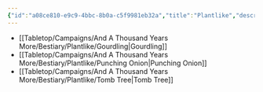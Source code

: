 ```yaml
---
{"id":"a08ce810-e9c9-4bbc-8b0a-c5f9981eb32a","title":"Plantlike","description":"Bestiary entries for the Plantlike.","publish":true,"date_created":"Tuesday, April 2nd 2024, 5:40:52 pm","date_modified":"Saturday, April 13th 2024, 9:41:48 pm","cssclasses":["mado-heading"],"path":"Tabletop/Campaigns/And A Thousand Years More/Bestiary/Plantlike/index.md","permalink":"/tabletop/campaigns/and-a-thousand-years-more/bestiary/plantlike/index/","PassFrontmatter":true}
---
```



- [[Tabletop/Campaigns/And A Thousand Years More/Bestiary/Plantlike/Gourdling\|Gourdling]]
- [[Tabletop/Campaigns/And A Thousand Years More/Bestiary/Plantlike/Punching Onion\|Punching Onion]]
- [[Tabletop/Campaigns/And A Thousand Years More/Bestiary/Plantlike/Tomb Tree\|Tomb Tree]]

